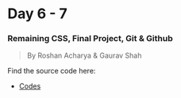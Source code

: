 # Day 6 - 7

### Remaining CSS, Final Project, Git & Github

> By Roshan Acharya & Gaurav Shah

Find the source code here:

- [Codes](./codes)
